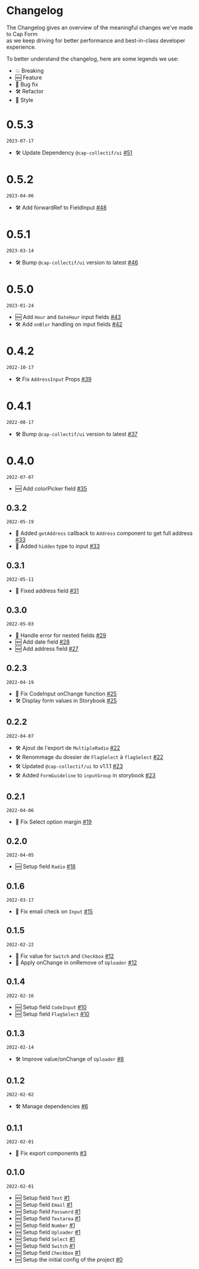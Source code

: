 # Changelog

The Changelog gives an overview of the meaningful changes we've made to Cap Form  
as we keep driving for better performance and best-in-class developer experience.

To better understand the changelog, here are some legends we use:

- 💥 Breaking
- 🆕 Feature
- 🐛 Bug fix
- 🛠 Refactor
- 💄 Style

# 0.5.3

`2023-07-17`

- 🛠 Update Dependency `@cap-collectif/ui` [#51](https://github.com/cap-collectif/form/pull/51)

# 0.5.2

`2023-04-06`

- 🛠 Add forwardRef to FieldInput [#48](https://github.com/cap-collectif/form/pull/48)

# 0.5.1

`2023-03-14`

- 🛠 Bump `@cap-collectif/ui` version to latest [#46](https://github.com/cap-collectif/form/pull/46)

# 0.5.0

`2023-01-24`

- 🆕 Add `Hour` and `DateHour` input fields [#43](https://github.com/cap-collectif/form/pull/43)
- 🛠 Add `onBlur` handling on input fields [#42](https://github.com/cap-collectif/form/pull/42)

# 0.4.2

`2022-10-17`

- 🛠 Fix `AddressInput` Props [#39](https://github.com/cap-collectif/form/pull/39)

# 0.4.1

`2022-08-17`

- 🛠 Bump `@cap-collectif/ui` version to latest [#37](https://github.com/cap-collectif/form/pull/37)

# 0.4.0

`2022-07-07`

- 🆕 Add colorPicker field [#35](https://github.com/cap-collectif/form/pull/35)

## 0.3.2

`2022-05-19`

- 🐛 Added `getAddress` callback to `Address` component to get full address [#33](https://github.com/cap-collectif/form/pull/33)
- 🐛 Added `hidden` type to input [#33](https://github.com/cap-collectif/form/pull/33)

## 0.3.1

`2022-05-11`

- 🐛 Fixed address field [#31](https://github.com/cap-collectif/form/pull/31)

## 0.3.0

`2022-05-03`

- 🐛 Handle error for nested fields [#29](https://github.com/cap-collectif/form/pull/28)
- 🆕 Add date field [#28](https://github.com/cap-collectif/form/pull/28)
- 🆕 Add address field [#27](https://github.com/cap-collectif/form/pull/27)

## 0.2.3

`2022-04-19`

- 🐛 Fix CodeInput onChange function [#25](https://github.com/cap-collectif/form/pull/25)
- 🛠 Display form values in Storybook [#25](https://github.com/cap-collectif/form/pull/25)

## 0.2.2

`2022-04-07`

- 🛠 Ajout de l'export de `MultipleRadio`  [#22](https://github.com/cap-collectif/form/pull/22)
- 🛠 Renommage du dossier de `FlagSelect` à `flagSelect`  [#22](https://github.com/cap-collectif/form/pull/22)
- 🛠 Updated `@cap-collectif/ui` to v1.1.1  [#23](https://github.com/cap-collectif/form/pull/23)
- 🛠 Added `FormGuideline` to `inputGroup` in storybook  [#23](https://github.com/cap-collectif/form/pull/23)

## 0.2.1

`2022-04-06`

- 🐛 Fix Select option margin  [#19](https://github.com/cap-collectif/form/pull/19)

## 0.2.0

`2022-04-05`

- 🆕 Setup field `Radio` [#18](https://github.com/cap-collectif/form/pull/18)

## 0.1.6

`2022-03-17`

- 🐛 Fix email check on `Input` [#15](https://github.com/cap-collectif/form/pull/15)

## 0.1.5

`2022-02-22`

- 🐛 Fix value for `Switch` and `Checkbox` [#12](https://github.com/cap-collectif/form/pull/12)
- 🐛 Apply onChange in onRemove of `Uploader` [#12](https://github.com/cap-collectif/form/pull/12)

## 0.1.4

`2022-02-16`

- 🆕 Setup field `CodeInput` [#10](https://github.com/cap-collectif/form/pull/10)
- 🆕 Setup field `FlagSelect` [#10](https://github.com/cap-collectif/form/pull/10)

## 0.1.3

`2022-02-14`

- 🛠 Improve value/onChange of `Uploader` [#8](https://github.com/cap-collectif/form/pull/8)

## 0.1.2

`2022-02-02`

- 🛠 Manage dependencies [#6](https://github.com/cap-collectif/form/pull/6)

## 0.1.1

`2022-02-01`

- 🐛 Fix export components [#3](https://github.com/cap-collectif/form/pull/3)

## 0.1.0

`2022-02-01`

- 🆕 Setup field `Text` [#1](https://github.com/cap-collectif/form/pull/1)
- 🆕 Setup field `Email` [#1](https://github.com/cap-collectif/form/pull/1)
- 🆕 Setup field `Password` [#1](https://github.com/cap-collectif/form/pull/1)
- 🆕 Setup field `Textarea` [#1](https://github.com/cap-collectif/form/pull/1)
- 🆕 Setup field `Number` [#1](https://github.com/cap-collectif/form/pull/1)
- 🆕 Setup field `Uploader` [#1](https://github.com/cap-collectif/form/pull/1)
- 🆕 Setup field `Select` [#1](https://github.com/cap-collectif/form/pull/1)
- 🆕 Setup field `Switch` [#1](https://github.com/cap-collectif/form/pull/1)
- 🆕 Setup field `Checkbox` [#1](https://github.com/cap-collectif/form/pull/1)
- 🆕 Setup the initial config of the project  [#0](https://github.com/cap-collectif/form/commit/c753e05f9a0cbb00c9343b99322b0f7a7449f125)